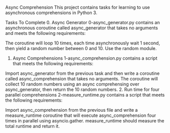 
Async Comprehension
This project contains tasks for learning to use asynchronous comprehensions in Python 3.

Tasks To Complete
 0. Async Generator
0-async_generator.py contains an asynchronous coroutine called async_generator that takes no arguments and meets the following requirements:

The coroutine will loop 10 times, each time asynchronously wait 1 second, then yield a random number between 0 and 10.
Use the random module.
 1. Async Comprehensions
1-async_comprehension.py contains a script that meets the following requirements:

Import async_generator from the previous task and then write a coroutine called async_comprehension that takes no arguments.
The coroutine will collect 10 random numbers using an async comprehensing over async_generator, then return the 10 random numbers.
 2. Run time for four parallel comprehensions
2-measure_runtime.py contains a script that meets the following requirements:

Import async_comprehension from the previous file and write a measure_runtime coroutine that will execute async_comprehension four times in parallel using asyncio.gather.
measure_runtime should measure the total runtime and return it.

